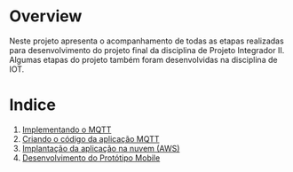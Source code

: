 # Overview

Neste projeto apresenta o acompanhamento de todas as etapas realizadas para desenvolvimento do projeto final da disciplina de Projeto Integrador II.
Algumas etapas do projeto também foram desenvolvidas na disciplina de IOT.


# Indice

1. [Implementando o MQTT](./docs/mqtt_dashboard_apk.md)
2. [Criando o código da aplicação MQTT](./codigos/)
3. [Implantação da aplicação na nuvem (AWS)](./docs/implantacao_aws.md)
4. [Desenvolvimento do Protótipo Mobile]()